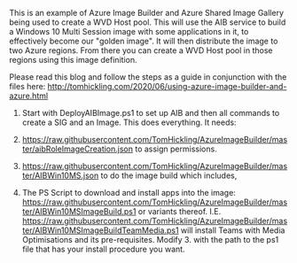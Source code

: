 This is an example of Azure Image Builder and Azure Shared Image Gallery being used to create a WVD Host pool.
This will use the AIB service to build a Windows 10 Multi Session image with some applications in it, to effectively become our "golden image". It will then distribute the image to two Azure regions. From there you can create a WVD Host pool in those regions using this image definition.

Please read this blog and follow the steps as a guide in conjunction with the files here: http://tomhickling.com/2020/06/using-azure-image-builder-and-azure.html

1. Start with DeployAIBImage.ps1 to set up AIB and then all commands to create a SIG and an Image. 
This does everything. It needs:

2. https://raw.githubusercontent.com/TomHickling/AzureImageBuilder/master/aibRoleImageCreation.json to assign permissions.

3. https://raw.githubusercontent.com/TomHickling/AzureImageBuilder/master/AIBWin10MS.json to do the image build which includes,

4. The PS Script to download and install apps into the image: https://raw.githubusercontent.com/TomHickling/AzureImageBuilder/master/AIBWin10MSImageBuild.ps1 or variants thereof. I.E. https://raw.githubusercontent.com/TomHickling/AzureImageBuilder/master/AIBWin10MSImageBuildTeamMedia.ps1 will install Teams with Media Optimisations and its pre-requisites. Modify 3. with the path to the ps1 file that has your install procedure you want.
